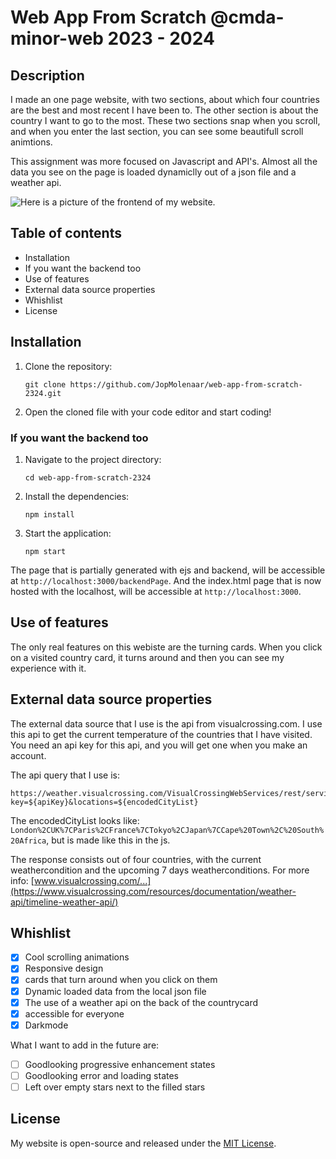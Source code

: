 # Web App From Scratch @cmda-minor-web 2023 - 2024

## Description

I made an one page website, with two sections, about which four countries are the best and most recent I have been to. The other section is about the country I want to go to the most. 
These two sections snap when you scroll, and when you enter the last section, you can see some beautifull scroll animtions.

This assignment was more focused on Javascript and API's. Almost all the data you see on the page is loaded dynamiclly out of a json file and a weather api. 

<!-- Add a nice poster image here at the end of the week, showing off your shiny frontend 📸 -->
![Here is a picture of the frontend of my website.](docs/images/shinyFrontEndPictureS1.png  "Shiny frontend picture of my website")

<!-- Maybe a table of contents here? 📚 -->

## Table of contents

- Installation
- If you want the backend too
- Use of features
- External data source properties
- Whishlist
- License

<!-- features -->

<!-- How about a section that describes how to install this project? 🤓 -->

## Installation

1. Clone the repository:

    ```
    git clone https://github.com/JopMolenaar/web-app-from-scratch-2324.git
    ```

2. Open the cloned file with your code editor and start coding!

### If you want the backend too

1. Navigate to the project directory:

   ```
   cd web-app-from-scratch-2324
   ```

2. Install the dependencies:

   ```
   npm install
   ```

3. Start the application:

   ```
   npm start
   ```

The page that is partially generated with ejs and backend, will be accessible at `http://localhost:3000/backendPage`. And the index.html page that is now hosted with the localhost, will be accessible at `http://localhost:3000`.

## Use of features

The only real features on this webiste are the turning cards. When you click on a visited country card, it turns around and then you can see my experience with it. 

## External data source properties

The external data source that I use is the api from visualcrossing.com.
I use this api to get the current temperature of the countries that I have visited. 
You need an api key for this api, and you will get one when you make an account. 

The api query that I use is:
```
https://weather.visualcrossing.com/VisualCrossingWebServices/rest/services/timelinemulti?key=${apiKey}&locations=${encodedCityList}
```

The encodedCityList looks like: `London%2CUK%7CParis%2CFrance%7CTokyo%2CJapan%7CCape%20Town%2C%20South%20Africa`, but is made like this in the js.

The response consists out of four countries, with the current weathercondition and the upcoming 7 days weatherconditions.
For more info: [www.visualcrossing.com/...](https://www.visualcrossing.com/resources/documentation/weather-api/timeline-weather-api/)

<!-- Maybe a checklist of done stuff and stuff still on your wishlist? ✅ -->

## Whishlist

- [x] Cool scrolling animations
- [x] Responsive design
- [x] cards that turn around when you click on them
- [x] Dynamic loaded data from the local json file
- [x] The use of a weather api on the back of the countrycard 
- [x] accessible for everyone
- [x] Darkmode

What I want to add in the future are:

- [ ] Goodlooking progressive enhancement states
- [ ] Goodlooking error and loading states
- [ ] Left over empty stars next to the filled stars

## License

My website is open-source and released under the [MIT License](LICENSE).

<!-- ## Sources -->

<!-- - Costa Rica image: 
   Costa Rica Country Information ⋅ Natucate. (n.d.). www.natucate.com. https://www.google.com/search?sca_esv=7ec80514b65b74c1&sxsrf=ACQVn09rjC2rYX7-lijLe0tIXHMCW7oUcA:1707215307796&q=costa+rica+photo&tbm=isch&source=lnms&sa=X&ved=2ahUKEwjdjufPwJaEAxVOiv0HHe0dD0EQ0pQJegQIDRAB&biw=876&bih=1008&dpr=2#imgrc=N5eQGSEdiygMuM -->

<!-- costa rica url -->
<!-- https://www.google.com/search?sca_esv=7ec80514b65b74c1&sxsrf=ACQVn09rjC2rYX7-lijLe0tIXHMCW7oUcA:1707215307796&q=costa+rica+photo&tbm=isch&source=lnms&sa=X&ved=2ahUKEwjdjufPwJaEAxVOiv0HHe0dD0EQ0pQJegQIDRAB&biw=876&bih=1008&dpr=2#imgrc=N5eQGSEdiygMuM -->


<!-- bangkok url -->
<!-- https://www.google.com/search?q=bankok+photo&tbm=isch&ved=2ahUKEwjNtZirw5aEAxUZuP0HHbVwCK8Q2-cCegQIABAA&oq=bankok+photo&gs_lp=EgNpbWciDGJhbmtvayBwaG90bzIHEAAYgAQYE0jHEFAAWIsOcAF4AJABAJgBhQKgAaIGqgEFNS4wLjK4AQPIAQD4AQGKAgtnd3Mtd2l6LWltZ8ICCBAAGAcYHhgTwgIGEAAYBxgewgIGEAAYCBgeiAYB&sclient=img&ei=pAzCZc3TEpnw9u8PteGh-Ao&bih=1008&biw=876#imgrc=cfEz7jE5cRkDPM&imgdii=XQwwvypFIlFkpM -->

<!-- switzerland url -->
<!-- https://www.google.com/search?sca_esv=7ec80514b65b74c1&sxsrf=ACQVn0_fHrRjjEt79YKktw6hZh1DHpTP_g:1707216429392&q=switzerland&tbm=isch&source=lnms&sa=X&ved=2ahUKEwiu_s_mxJaEAxUbgv0HHYCGBlcQ0pQJegQICxAB&biw=876&bih=1008&dpr=2#imgrc=SmNTc-Wnwh4_qM -->

<!-- croatio url -->
<!-- https://www.google.com/search?sca_esv=7ec80514b65b74c1&sxsrf=ACQVn08gNPCsP1mxSxOPvR1aFHKWcjRyfA:1707216573478&q=croatia&tbm=isch&source=lnms&sa=X&sqi=2&ved=2ahUKEwjJs6qrxZaEAxX3iv0HHcphAwsQ0pQJegQIDhAB&biw=876&bih=1008&dpr=2#imgrc=bO8T9_3V5kdliM -->

<!-- star url -->
<!-- https://www.google.com/search?q=star+image+png&tbm=isch&ved=2ahUKEwiZ3Py6h5mEAxWTn_0HHcTyAREQ2-cCegQIABAA&oq=star+image+png&gs_lp=EgNpbWciDnN0YXIgaW1hZ2UgcG5nMgcQABiABBgTMggQABgHGB4YEzIIEAAYBxgeGBMyCBAAGAcYHhgTMggQABgHGB4YEzIIEAAYBxgeGBMyCBAAGAcYHhgTMggQABgHGB4YEzIIEAAYBxgeGBMyCBAAGAcYHhgTSN4JUOwHWOwHcAB4AJABAJgBwAGgAdsCqgEDMC4yuAEDyAEA-AEBigILZ3dzLXdpei1pbWfCAgQQIxgnwgIIEAAYCBgeGBOIBgE&sclient=img&ei=gmDDZZmTHpO_9u8PxOWHiAE&bih=1008&biw=1222#imgrc=LuWPo96zsnTMgM&imgdii=pMxVWPlb7sjnBM -->

<!-- photo japan Lands -->
<!-- https://www.google.com/search?sca_esv=30ba42da69d2c19f&sxsrf=ACQVn08hCVNWO1crst8OLfgsMzrVDrK20Q:1707140830784&q=japan+images&tbm=isch&source=lnms&sa=X&sqi=2&ved=2ahUKEwj_mbOWq5SEAxUHi_0HHQCeDp4Q0pQJegQICxAB&biw=767&bih=1008&dpr=2#imgrc=xjyss59VuaRNfM&imgdii=Wtux9k75AD6k6M -->

<!-- photo japan city -->
<!-- https://www.google.com/search?sca_esv=30ba42da69d2c19f&sxsrf=ACQVn08hCVNWO1crst8OLfgsMzrVDrK20Q:1707140830784&q=japan+images&tbm=isch&source=lnms&sa=X&sqi=2&ved=2ahUKEwj_mbOWq5SEAxUHi_0HHQCeDp4Q0pQJegQICxAB&biw=767&bih=1008&dpr=2#imgrc=tfm156pVr6kE4M -->

<!-- placeholder img -->
<!-- https://www.google.com/search?sca_esv=e723f428ea636eb3&sxsrf=ACQVn0_aPFc9E4Y6aMkqtiPFvyzvXsgd5Q:1707475737630&q=placeholder+img&tbm=isch&source=lnms&sa=X&ved=2ahUKEwjW5bbmip6EAxWy3AIHHS_wBX0Q0pQJegQICRAB&biw=688&bih=1008&dpr=2#imgrc=vJkCGU5orcVcLM -->


<!-- https://phuoc.ng/collection/html-dom/check-if-an-element-is-in-the-viewport/ -->

<!-- // ** source chat gpt
//prompt:
// How to do this with js without doing it manually? 
// First the list must be combined with the ‘|’ character:
// London,UK|Paris,France|Tokyo,Japan|Cape Town, South Africa
// And then it must be encoded for transmission:
// London%2CUK%7CParis%2CFrance%7CTokyo%2CJapan%7CCape%20Town%2C%20South%20Africa -->

<!-- loading gif -->
<!-- /* https://www.google.com/search?q=gif+loading&oq=gif+loading&gs_lcrp=EgZjaHJvbWUyCQgAEEUYORiABDIHCAEQABiABDIHCAIQABiABDIHCAMQABiABDIHCAQQABiABDIHCAUQABiABDIHCAYQABiABDIHCAcQABiABDIHCAgQABiABDIHCAkQABiABNIBCDIzNzNqMGo3qAIAsAIA&sourceid=chrome&ie=UTF-8#vhid=ug9A_WVkB4KZFM&vssid=l */ -->

<!-- https://dev.to/frehner/css-vh-dvh-lvh-svh-and-vw-units-27k4 -->